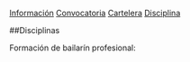 [Información](Infromación.md) [Convocatoria](Convocatoria.md) [Cartelera](Cartelera.md) [Disciplina](Disciplina.md)

##Disciplinas

Formación de bailarín profesional:
